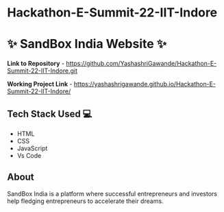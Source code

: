 # Hackathon-E-Summit-22-IIT-Indore

# ✨ SandBox India Website  ✨

**Link to Repository** - https://github.com/YashashriGawande/Hackathon-E-Summit-22-IIT-Indore.git

**Working Project Link** - https://yashashrigawande.github.io/Hackathon-E-Summit-22-IIT-Indore/

## Tech Stack Used 💻

- HTML
- CSS
- JavaScript
- Vs Code

## About

SandBox India is a platform where successful entrepreneurs and investors help fledging entrepreneurs to accelerate their dreams.
